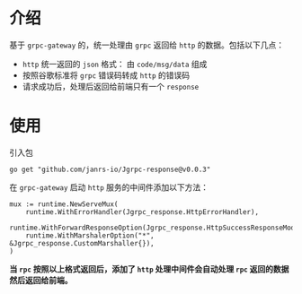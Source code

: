 # 介绍

基于 `grpc-gateway` 的，统一处理由 `grpc` 返回给 `http` 的数据。包括以下几点：

- `http` 统一返回的 `json` 格式： 由 `code/msg/data` 组成
- 按照谷歌标准将 `grpc` 错误码转成 `http` 的错误码
- 请求成功后，处理后返回给前端只有一个 `response`

# 使用

引入包

```shell
go get "github.com/janrs-io/Jgrpc-response@v0.0.3"
```

在 `grpc-gateway` 启动 `http` 服务的中间件添加以下方法：

```shell
mux := runtime.NewServeMux(
	runtime.WithErrorHandler(Jgrpc_response.HttpErrorHandler),
	runtime.WithForwardResponseOption(Jgrpc_response.HttpSuccessResponseModifier),
	runtime.WithMarshalerOption("*", &Jgrpc_response.CustomMarshaller{}),
)
```

**当 `rpc` 按照以上格式返回后，添加了 `http` 处理中间件会自动处理 `rpc` 返回的数据然后返回给前端。**
